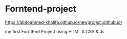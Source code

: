 # Forntend-project


https://abdoahmed-khalifa.github.io/newproject.github.io/


my first ForntEnd Project using HTML & CSS & Js
